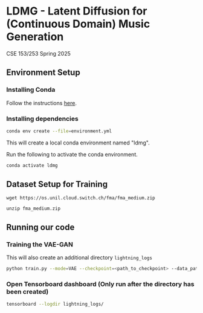 # LDMG - Latent Diffusion for (Continuous Domain) Music Generation

CSE 153/253 Spring 2025

## Environment Setup

### Installing Conda

Follow the instructions [here](https://docs.conda.io/projects/conda/en/latest/user-guide/install/index.html).

### Installing dependencies

```bash
conda env create --file=environment.yml
```

This will create a local conda environment named "ldmg".

Run the following to activate the conda environment.

```bash
conda activate ldmg
```

## Dataset Setup for Training

```
wget https://os.unil.cloud.switch.ch/fma/fma_medium.zip

unzip fma_medium.zip
```

## Running our code

### Training the VAE-GAN

This will also create an additional directory `lightning_logs`

```bash
python train.py --mode=VAE --checkpoint=<path_to_checkpoint> --data_path=<path_to_data>
```

### Open Tensorboard dashboard (Only run after the directory has been created)
```bash
tensorboard --logdir lightning_logs/
```
